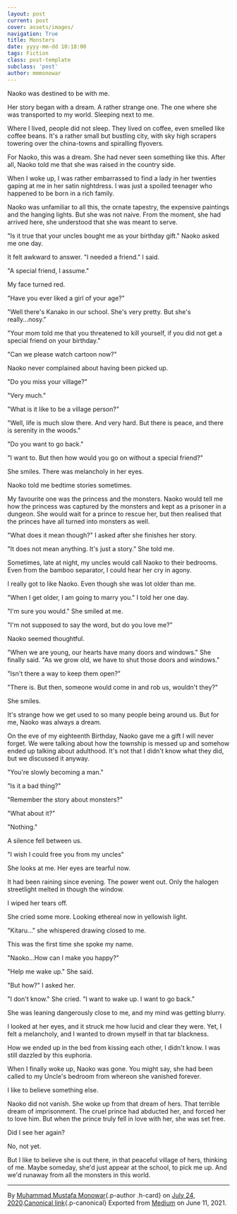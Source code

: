```yaml
---
layout: post
current: post
cover: assets/images/
navigation: True
title: Monsters
date: yyyy-mm-dd 10:18:00
tags: Fiction
class: post-template
subclass: 'post'
author: mmmonowar
---
```


Naoko was destined to be with me.

Her story began with a dream. A rather strange one. The one where she
was transported to my world. Sleeping next to me.

Where I lived, people did not sleep. They lived on coffee, even smelled
like coffee beans. It's a rather small but bustling city, with sky high
scrapers towering over the china-towns and spiralling flyovers.

For Naoko, this was a dream. She had never seen something like this.
After all, Naoko told me that she was raised in the country side.

When I woke up, I was rather embarrassed to find a lady in her twenties
gaping at me in her satin nightdress. I was just a spoiled teenager who
happened to be born in a rich family.

Naoko was unfamiliar to all this, the ornate tapestry, the expensive
paintings and the hanging lights. But she was not naive. From the
moment, she had arrived here, she understood that she was meant to
serve.

"Is it true that your uncles bought me as your birthday gift." Naoko
asked me one day.

It felt awkward to answer. "I needed a friend." I said.

"A special friend, I assume."

My face turned red.

"Have you ever liked a girl of your age?"

"Well there's Kanako in our school. She's very pretty. But she's
really...nosy."

"Your mom told me that you threatened to kill yourself, if you did not
get a special friend on your birthday."

"Can we please watch cartoon now?"

Naoko never complained about having been picked up.

"Do you miss your village?"

"Very much."

"What is it like to be a village person?"

"Well, life is much slow there. And very hard. But there is peace, and
there is serenity in the woods."

"Do you want to go back."

"I want to. But then how would you go on without a special friend?"

She smiles. There was melancholy in her eyes.

Naoko told me bedtime stories sometimes.

My favourite one was the princess and the monsters. Naoko would tell me
how the princess was captured by the monsters and kept as a prisoner in
a dungeon. She would wait for a prince to rescue her, but then realised
that the princes have all turned into monsters as well.

"What does it mean though?" I asked after she finishes her story.

"It does not mean anything. It's just a story." She told me.

Sometimes, late at night, my uncles would call Naoko to their bedrooms.
Even from the bamboo separator, I could hear her cry in agony.

I really got to like Naoko. Even though she was lot older than me.

"When I get older, I am going to marry you." I told her one day.

"I'm sure you would." She smiled at me.

"I'm not supposed to say the word, but do you love me?"

Naoko seemed thoughtful.

"When we are young, our hearts have many doors and windows." She finally
said. "As we grow old, we have to shut those doors and windows."

"Isn't there a way to keep them open?"

"There is. But then, someone would come in and rob us, wouldn't they?"

She smiles.

It's strange how we get used to so many people being around us. But for
me, Naoko was always a dream.

On the eve of my eighteenth Birthday, Naoko gave me a gift I will never
forget. We were talking about how the township is messed up and somehow
ended up talking about adulthood. It's not that I didn't know what they
did, but we discussed it anyway.

"You're slowly becoming a man."

"Is it a bad thing?"

"Remember the story about monsters?"

"What about it?"

"Nothing."

A silence fell between us.

"I wish I could free you from my uncles"

She looks at me. Her eyes are tearful now.

It had been raining since evening. The power went out. Only the halogen
streetlight melted in though the window.

I wiped her tears off.

She cried some more. Looking ethereal now in yellowish light.

"Kitaru..." she whispered drawing closed to me.

This was the first time she spoke my name.

"Naoko...How can I make you happy?"

"Help me wake up." She said.

"But how?" I asked her.

"I don't know." She cried. "I want to wake up. I want to go back."

She was leaning dangerously close to me, and my mind was getting blurry.

I looked at her eyes, and it struck me how lucid and clear they were.
Yet, I felt a melancholy, and I wanted to drown myself in that tar
blackness.

How we ended up in the bed from kissing each other, I didn't know. I was
still dazzled by this euphoria.

When I finally woke up, Naoko was gone. You might say, she had been
called to my Uncle's bedroom from whereon she vanished forever.

I like to believe something else.

Naoko did not vanish. She woke up from that dream of hers. That terrible
dream of imprisonment. The cruel prince had abducted her, and forced her
to love him. But when the prince truly fell in love with her, she was
set free.

Did I see her again?

No, not yet.

But I like to believe she is out there, in that peaceful village of
hers, thinking of me. Maybe someday, she'd just appear at the school, to
pick me up. And we'd runaway from all the monsters in this world.


----

By [Muhammad Mustafa Monowar](https://medium.com/@mmmonowar){.p-author
.h-card} on [July 24, 2020](https://medium.com/p/1df886430c16).[Canonical
link](https://medium.com/@mmmonowar/monsters-1df886430c16){.p-canonical}
Exported from [Medium](https://medium.com) on June 11, 2021.
